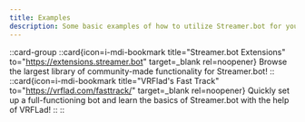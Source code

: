 ```yaml
---
title: Examples
description: Some basic examples of how to utilize Streamer.bot for your live stream!
---
```


::card-group
  ::card{icon=i-mdi-bookmark title="Streamer.bot Extensions" to="https://extensions.streamer.bot" target=_blank rel=noopener}
  Browse the largest library of community-made functionality for Streamer.bot!
  ::
  ::card{icon=i-mdi-bookmark title="VRFlad's Fast Track" to="https://vrflad.com/fasttrack/" target=_blank rel=noopener}
  Quickly set up a full-functioning bot and learn the basics of Streamer.bot with the help of VRFLad!
  ::
::